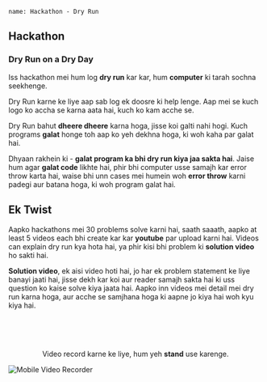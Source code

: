```ngMeta
name: Hackathon - Dry Run
```

## Hackathon
### Dry Run on a Dry Day

Iss hackathon mei hum log **dry run** kar kar, hum **computer** ki tarah sochna seekhenge.

<!-- Dry Run kaise karte hai, aap yeh video dekh kar sikein. -->

Dry Run karne ke liye aap sab log ek doosre ki help lenge. Aap mei se kuch logo ko accha se karna aata hai, kuch ko kam acche se.

Dry Run bahut **dheere dheere** karna hoga, jisse koi galti nahi hogi. Kuch programs **galat** honge toh aap ko yeh dekhna hoga, ki woh kaha par galat hai.

Dhyaan rakhein ki - __galat program ka bhi dry run kiya jaa sakta hai__. Jaise hum agar **galat code** likhte hai, phir bhi computer usse samajh kar error throw karta hai, waise bhi unn cases mei humein woh **error throw** karni padegi aur batana hoga, ki woh program galat hai.

## Ek Twist
Aapko hackathons mei 30 problems solve karni hai, saath saaath, aapko at least 5 videos each bhi create kar kar **youtube** par upload karni hai. Videos can explain dry run kya hota hai, ya phir kisi bhi problem ki **solution video** ho sakti hai.

**Solution video**, ek aisi video hoti hai, jo har ek problem statement ke liye banayi jaati hai, jisse dekh kar koi aur reader samajh sakta hai ki uss question ko kaise solve kiya jaata hai. Aapko inn videos mei detail mei dry run karna hoga, aur acche se samjhana hoga ki aapne jo kiya hai woh kyu kiya hai.


<br>
<br>
<br>
<p align="center">Video record karne ke liye, hum yeh <b>stand</b> use karenge.</p>

![Mobile Video Recorder](assets/mobile-stand-record-video.jpg)

<!-- TODO: CREATE WRONG VIDEOS AND ASK STUDENTS TO IDENTIFY THE ERROR -->

